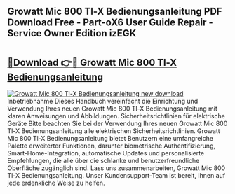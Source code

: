 ## Growatt Mic 800 Tl-X Bedienungsanleitung PDF Download Free - Part-oX6 User Guide Repair - Service Owner Edition izEGK

# <h2><a href="http://df4u9d.blite.top/?on=Growatt+Mic+800+Tl-X+Bedienungsanleitung">🔗Download 👉🔴 Growatt Mic 800 Tl-X Bedienungsanleitung</a></h2>

[![Growatt Mic 800 Tl-X Bedienungsanleitung new download](https://i.imgur.com/lujVjoI.png)](http://df4u9d.blite.top/?on=Growatt+Mic+800+Tl-X+Bedienungsanleitung)
Inbetriebnahme Dieses Handbuch vereinfacht die Einrichtung und Verwendung Ihres neuen Growatt Mic 800 Tl-X Bedienungsanleitung mit klaren Anweisungen und Abbildungen. Sicherheitsrichtlinien für elektrische Geräte Bitte beachten Sie bei der Verwendung Ihres neuen Growatt Mic 800 Tl-X Bedienungsanleitung alle elektrischen Sicherheitsrichtlinien. Growatt Mic 800 Tl-X Bedienungsanleitung bietet Benutzern eine umfangreiche Palette erweiterter Funktionen, darunter biometrische Authentifizierung, Smart-Home-Integration, automatische Updates und personalisierte Empfehlungen, die alle über die schlanke und benutzerfreundliche Oberfläche zugänglich sind. Lass uns zusammenarbeiten, Growatt Mic 800 Tl-X Bedienungsanleitung. Unser Kundensupport-Team ist bereit, Ihnen auf jede erdenkliche Weise zu helfen.
